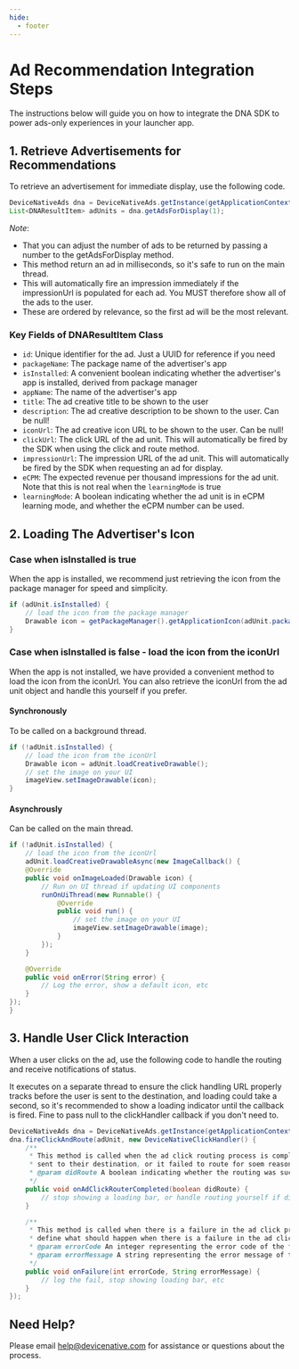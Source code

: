 ```yaml
---
hide:
  - footer
---
```

# Ad Recommendation Integration Steps

The instructions below will guide you on how to integrate the DNA SDK to power ads-only experiences in your launcher app.

## 1. Retrieve Advertisements for Recommendations

To retrieve an advertisement for immediate display, use the following code. 

```java
DeviceNativeAds dna = DeviceNativeAds.getInstance(getApplicationContext());
List<DNAResultItem> adUnits = dna.getAdsForDisplay(1);
```

*Note*:

- That you can adjust the number of ads to be returned by passing a number to the getAdsForDisplay method.
- This method return an ad in milliseconds, so it's safe to run on the main thread. 
- This will automatically fire an impression immediately if the impressionUrl is populated for each ad. You MUST therefore show all of the ads to the user.
- These are ordered by relevance, so the first ad will be the most relevant.

### Key Fields of DNAResultItem Class

- `id`: Unique identifier for the ad. Just a UUID for reference if you need
- `packageName`: The package name of the advertiser's app
- `isInstalled`: A convenient boolean indicating whether the advertiser's app is installed, derived from package manager
- `appName`: The name of the advertiser's app
- `title`: The ad creative title to be shown to the user
- `description`: The ad creative description to be shown to the user. Can be null!
- `iconUrl`: The ad creative icon URL to be shown to the user. Can be null!
- `clickUrl`: The click URL of the ad unit. This will automatically be fired by the SDK when using the click and route method.
- `impressionUrl`: The impression URL of the ad unit. This will automatically be fired by the SDK when requesting an ad for display.
- `eCPM`: The expected revenue per thousand impressions for the ad unit. Note that this is not real when the `learningMode` is true
- `learningMode`: A boolean indicating whether the ad unit is in eCPM learning mode, and whether the eCPM number can be used.

## 2. Loading The Advertiser's Icon

### Case when isInstalled is true

When the app is installed, we recommend just retrieving the icon from the package manager for speed and simplicity.

```java
if (adUnit.isInstalled) {
    // load the icon from the package manager
    Drawable icon = getPackageManager().getApplicationIcon(adUnit.packageName);
}
```

### Case when isInstalled is false - load the icon from the iconUrl

When the app is not installed, we have provided a convenient method to load the icon from the iconUrl. You can also retrieve the iconUrl from the ad unit object and handle this yourself if you prefer.

#### Synchronously

To be called on a background thread.

```java
if (!adUnit.isInstalled) {
    // load the icon from the iconUrl
    Drawable icon = adUnit.loadCreativeDrawable();
    // set the image on your UI
    imageView.setImageDrawable(icon);
}
```

#### Asynchrously

Can be called on the main thread.

```java
if (!adUnit.isInstalled) {
    // load the icon from the iconUrl
    adUnit.loadCreativeDrawableAsync(new ImageCallback() {
    @Override
    public void onImageLoaded(Drawable icon) {
        // Run on UI thread if updating UI components
        runOnUiThread(new Runnable() {
            @Override
            public void run() {
                // set the image on your UI
                imageView.setImageDrawable(image);
            }
        });
    }

    @Override
    public void onError(String error) {
        // Log the error, show a default icon, etc
    }
});
}
```

## 3. Handle User Click Interaction

When a user clicks on the ad, use the following code to handle the routing and receive notifications of status.

It executes on a separate thread to ensure the click handling URL properly tracks before the user is sent to the destination, and loading could take a second, so it's recommended to show a loading indicator until the callback is fired. Fine to pass null to the clickHandler callback if you don't need to.

```java
DeviceNativeAds dna = DeviceNativeAds.getInstance(getApplicationContext());
dna.fireClickAndRoute(adUnit, new DeviceNativeClickHandler() {
    /**
     * This method is called when the ad click routing process is completed, which means the user was
     * sent to their destination, or it failed to route for soem reason.
     * @param didRoute A boolean indicating whether the routing was successful.
     */
    public void onAdClickRouterCompleted(boolean didRoute) {
        // stop showing a loading bar, or handle routing yourself if didRoute is false
    }

    /**
     * This method is called when there is a failure in the ad click process. Implement this method to
     * define what should happen when there is a failure in the ad click process.
     * @param errorCode An integer representing the error code of the failure.
     * @param errorMessage A string representing the error message of the failure.
     */
    public void onFailure(int errorCode, String errorMessage) {
        // log the fail, stop showing loading bar, etc
    }
});
```

## Need Help?

Please email [help@devicenative.com](help@devicenative.com) for assistance or questions about the process.
